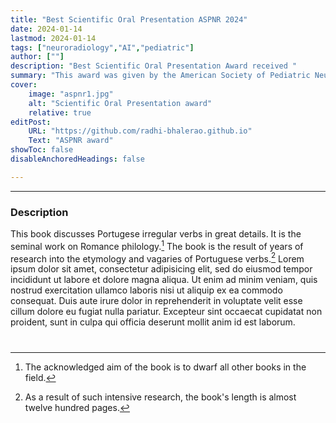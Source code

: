 ```yaml
---
title: "Best Scientific Oral Presentation ASPNR 2024" 
date: 2024-01-14
lastmod: 2024-01-14
tags: ["neuroradiology","AI","pediatric"]
author: [""]
description: "Best Scientific Oral Presentation Award received "
summary: "This award was given by the American Society of Pediatric Neuroradiology Conference 2024 for my abstract Automating Disease Burden Calculation for Adrenoleukodystrophy using Deep Learning"
cover:
    image: "aspnr1.jpg"
    alt: "Scientific Oral Presentation award"
    relative: true
editPost:
    URL: "https://github.com/radhi-bhalerao.github.io"
    Text: "ASPNR award"
showToc: false
disableAnchoredHeadings: false

---
```


---


### Description

This book discusses Portugese irregular verbs in great details. It is the seminal work on Romance philology.[^1] The book is the result of years of research into the etymology and vagaries of Portuguese verbs.[^2] Lorem ipsum dolor sit amet, consectetur adipisicing elit, sed do eiusmod tempor incididunt ut labore et dolore magna aliqua. Ut enim ad minim veniam, quis nostrud exercitation ullamco laboris nisi ut aliquip ex ea commodo
consequat. Duis aute irure dolor in reprehenderit in voluptate velit esse
cillum dolore eu fugiat nulla pariatur. Excepteur sint occaecat cupidatat non
proident, sunt in culpa qui officia deserunt mollit anim id est laborum.
#
[^1]: The acknowledged aim of the book is to dwarf all other books in the field.
[^2]: As a result of such intensive research, the book's length is almost twelve hundred pages.